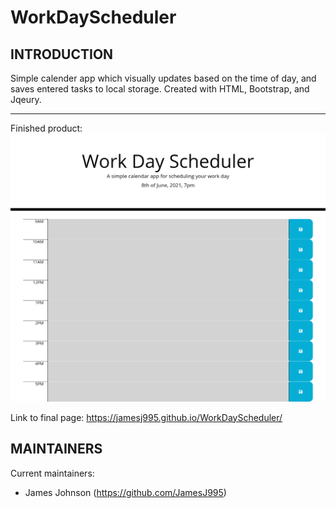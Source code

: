 # WorkDayScheduler
INTRODUCTION
------------

Simple calender app which visually updates based on the time of day, and saves entered tasks to local storage. Created with HTML, Bootstrap, and Jqeury.

------------

Finished product:
![ScreenShot](finalPage.png)

Link to final page:
https://jamesj995.github.io/WorkDayScheduler/

MAINTAINERS
-----------

Current maintainers:
 * James Johnson (https://github.com/JamesJ995)
